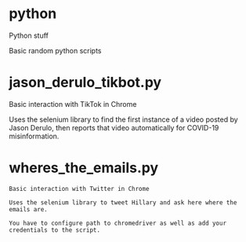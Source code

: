 # python
Python stuff

Basic random python scripts


# jason_derulo_tikbot.py
  Basic interaction with TikTok in Chrome
  
  Uses the selenium library to find the first instance of a video posted by Jason Derulo, then reports that video automatically for COVID-19 misinformation.
  
  
  
  # wheres_the_emails.py
    Basic interaction with Twitter in Chrome
    
    Uses the selenium library to tweet Hillary and ask here where the emails are.
    
    You have to configure path to chromedriver as well as add your credentials to the script.

